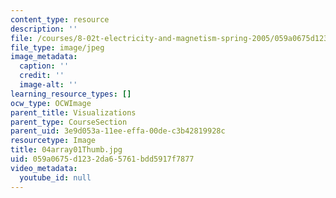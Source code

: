 ```yaml
---
content_type: resource
description: ''
file: /courses/8-02t-electricity-and-magnetism-spring-2005/059a0675d1232da65761bdd5917f7877_04array01Thumb.jpg
file_type: image/jpeg
image_metadata:
  caption: ''
  credit: ''
  image-alt: ''
learning_resource_types: []
ocw_type: OCWImage
parent_title: Visualizations
parent_type: CourseSection
parent_uid: 3e9d053a-11ee-effa-00de-c3b42819928c
resourcetype: Image
title: 04array01Thumb.jpg
uid: 059a0675-d123-2da6-5761-bdd5917f7877
video_metadata:
  youtube_id: null
---
```

